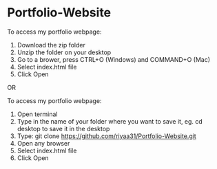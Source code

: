 # Portfolio-Website
To access my portfolio webpage:
1. Download the zip folder
2. Unzip the folder on your desktop
3. Go to a brower, press CTRL+O (Windows) and COMMAND+O (Mac)
4. Select index.html file 
5. Click Open 

OR 

To access my portfolio webpage:
1. Open terminal 
2. Type in the name of your folder where you want to save it, eg. cd desktop to save it in the desktop
3. Type: git clone https://github.com/riyaa31/Portfolio-Website.git
4. Open any browser
5. Select index.html file
6. Click Open

